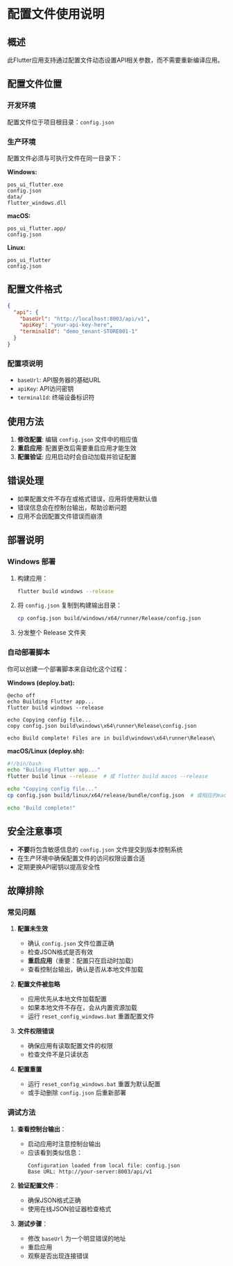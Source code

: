 # 配置文件使用说明

## 概述

此Flutter应用支持通过配置文件动态设置API相关参数，而不需要重新编译应用。

## 配置文件位置

### 开发环境
配置文件位于项目根目录：`config.json`

### 生产环境
配置文件必须与可执行文件在同一目录下：

**Windows:**
```
pos_ui_flutter.exe
config.json
data/
flutter_windows.dll
```

**macOS:**
```
pos_ui_flutter.app/
config.json
```

**Linux:**
```
pos_ui_flutter
config.json
```

## 配置文件格式

```json
{
  "api": {
    "baseUrl": "http://localhost:8003/api/v1",
    "apiKey": "your-api-key-here", 
    "terminalId": "demo_tenant-STORE001-1"
  }
}
```

### 配置项说明

- `baseUrl`: API服务器的基础URL
- `apiKey`: API访问密钥
- `terminalId`: 终端设备标识符

## 使用方法

1. **修改配置**: 编辑 `config.json` 文件中的相应值
2. **重启应用**: 配置更改后需要重启应用才能生效
3. **配置验证**: 应用启动时会自动加载并验证配置

## 错误处理

- 如果配置文件不存在或格式错误，应用将使用默认值
- 错误信息会在控制台输出，帮助诊断问题
- 应用不会因配置文件错误而崩溃

## 部署说明

### Windows 部署

1. 构建应用：
   ```bash
   flutter build windows --release
   ```

2. 将 `config.json` 复制到构建输出目录：
   ```bash
   cp config.json build/windows/x64/runner/Release/config.json
   ```

3. 分发整个 Release 文件夹

### 自动部署脚本

你可以创建一个部署脚本来自动化这个过程：

**Windows (deploy.bat):**
```batch
@echo off
echo Building Flutter app...
flutter build windows --release

echo Copying config file...
copy config.json build\windows\x64\runner\Release\config.json

echo Build complete! Files are in build\windows\x64\runner\Release\
```

**macOS/Linux (deploy.sh):**
```bash
#!/bin/bash
echo "Building Flutter app..."
flutter build linux --release  # 或 flutter build macos --release

echo "Copying config file..."
cp config.json build/linux/x64/release/bundle/config.json  # 或相应的macOS路径

echo "Build complete!"
```

## 安全注意事项

- **不要**将包含敏感信息的 `config.json` 文件提交到版本控制系统
- 在生产环境中确保配置文件的访问权限设置合适
- 定期更换API密钥以提高安全性

## 故障排除

### 常见问题

1. **配置未生效**
   - 确认 `config.json` 文件位置正确
   - 检查JSON格式是否有效
   - **重启应用**（重要：配置只在启动时加载）
   - 查看控制台输出，确认是否从本地文件加载

2. **配置文件被忽略**
   - 应用优先从本地文件加载配置
   - 如果本地文件不存在，会从内置资源加载
   - 运行 `reset_config_windows.bat` 重置配置文件

3. **文件权限错误**
   - 确保应用有读取配置文件的权限
   - 检查文件不是只读状态

4. **配置重置**
   - 运行 `reset_config_windows.bat` 重置为默认配置
   - 或手动删除 `config.json` 后重新部署

### 调试方法

1. **查看控制台输出**：
   - 启动应用时注意控制台输出
   - 应该看到类似信息：
     ```
     Configuration loaded from local file: config.json
     Base URL: http://your-server:8003/api/v1
     ```

2. **验证配置文件**：
   - 确保JSON格式正确
   - 使用在线JSON验证器检查格式

3. **测试步骤**：
   - 修改 `baseUrl` 为一个明显错误的地址
   - 重启应用
   - 观察是否出现连接错误 